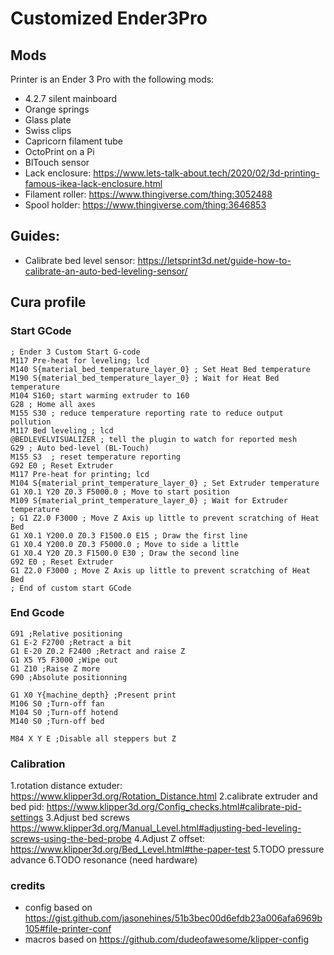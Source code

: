 # Customized Ender3Pro

## Mods
Printer is an Ender 3 Pro with the following mods:
- 4.2.7 silent mainboard
- Orange springs
- Glass plate
- Swiss clips
- Capricorn filament tube
- OctoPrint on a Pi
- BlTouch sensor
- Lack enclosure: https://www.lets-talk-about.tech/2020/02/3d-printing-famous-ikea-lack-enclosure.html
- Filament roller: https://www.thingiverse.com/thing:3052488
- Spool holder: https://www.thingiverse.com/thing:3646853

## Guides:
- Calibrate bed level sensor: https://letsprint3d.net/guide-how-to-calibrate-an-auto-bed-leveling-sensor/

## Cura profile

### Start GCode
```
; Ender 3 Custom Start G-code
M117 Pre-heat for leveling; lcd
M140 S{material_bed_temperature_layer_0} ; Set Heat Bed temperature
M190 S{material_bed_temperature_layer_0} ; Wait for Heat Bed temperature
M104 S160; start warming extruder to 160
G28 ; Home all axes
M155 S30 ; reduce temperature reporting rate to reduce output pollution
M117 Bed leveling ; lcd
@BEDLEVELVISUALIZER	; tell the plugin to watch for reported mesh
G29 ; Auto bed-level (BL-Touch)
M155 S3  ; reset temperature reporting
G92 E0 ; Reset Extruder
M117 Pre-heat for printing; lcd
M104 S{material_print_temperature_layer_0} ; Set Extruder temperature
G1 X0.1 Y20 Z0.3 F5000.0 ; Move to start position
M109 S{material_print_temperature_layer_0} ; Wait for Extruder temperature
; G1 Z2.0 F3000 ; Move Z Axis up little to prevent scratching of Heat Bed
G1 X0.1 Y200.0 Z0.3 F1500.0 E15 ; Draw the first line
G1 X0.4 Y200.0 Z0.3 F5000.0 ; Move to side a little
G1 X0.4 Y20 Z0.3 F1500.0 E30 ; Draw the second line
G92 E0 ; Reset Extruder
G1 Z2.0 F3000 ; Move Z Axis up little to prevent scratching of Heat Bed
; End of custom start GCode
```

### End Gcode
```
G91 ;Relative positioning
G1 E-2 F2700 ;Retract a bit
G1 E-20 Z0.2 F2400 ;Retract and raise Z
G1 X5 Y5 F3000 ;Wipe out
G1 Z10 ;Raise Z more
G90 ;Absolute positionning

G1 X0 Y{machine_depth} ;Present print
M106 S0 ;Turn-off fan
M104 S0 ;Turn-off hotend
M140 S0 ;Turn-off bed

M84 X Y E ;Disable all steppers but Z
```


### Calibration
1.rotation distance extuder: https://www.klipper3d.org/Rotation_Distance.html
2.calibrate extruder and bed pid: https://www.klipper3d.org/Config_checks.html#calibrate-pid-settings
3.Adjust bed screws https://www.klipper3d.org/Manual_Level.html#adjusting-bed-leveling-screws-using-the-bed-probe
4.Adjust Z offset: https://www.klipper3d.org/Bed_Level.html#the-paper-test
5.TODO pressure advance
6.TODO resonance (need hardware)


### credits
- config based on https://gist.github.com/jasonehines/51b3bec00d6efdb23a006afa6969b105#file-printer-conf
- macros based on https://github.com/dudeofawesome/klipper-config